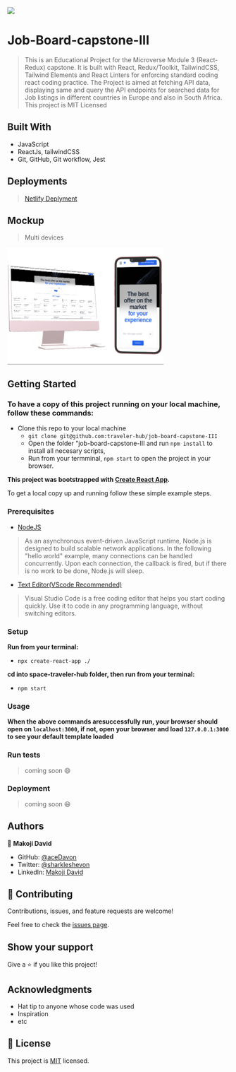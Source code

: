 ![](https://img.shields.io/badge/Microverse-blueviolet)

# Job-Board-capstone-III


> This is an Educational Project for the Microverse Module 3 (React-Redux) capstone. It is built with React, Redux/Toolkit, TailwindCSS, Tailwind Elements and React Linters for enforcing standard coding react coding practice. The Project is aimed at fetching API data, displaying same and query the API endpoints for searched data for Job listings in different countries in Europe and also in South Africa. This project is MIT Licensed


## Built With

- JavaScript
- ReactJs, tailwindCSS
- Git, GitHub, Git workflow, Jest

## Deployments

> [Netlify Deplyment](https://elegant-selkie-f91b3f.netlify.app/)


## Mockup 

> Multi devices


<img src="./src/img/mockup/devices.png" alt="mobile-image" width="355px" />


## Getting Started

### To have a copy of this project running on your local machine, follow these commands:

- Clone this repo to your local machine
  -  `git clone git@github.com:traveler-hub/job-board-capstone-III
`
  - Open the folder "job-board-capstone-III
 and run `npm install` to install all necesary scripts,
  - Run from your termminal, `npm start` to open the project in your browser.

**This project was bootstrapped with [Create React App](https://github.com/facebook/create-react-app).**


To get a local copy up and running follow these simple example steps.

### Prerequisites

- [NodeJS](https://nodejs.org/en/docs/)

> As an asynchronous event-driven JavaScript runtime, Node.js is designed to build scalable network applications. In the following "hello world" example, many connections can be handled concurrently. Upon each connection, the callback is fired, but if there is no work to be done, Node.js will sleep.

- [Text Editor(VScode Recommended)](https://code.visualstudio.com/)

> Visual Studio Code is a free coding editor that helps you start coding quickly. Use it to code in any programming language, without switching editors.

### Setup

**Run from your terminal:**

- `npx create-react-app ./`

**cd into space-traveler-hub folder, then run from your terminal:**

- `npm start`

### Usage

**When the above commands aresuccessfully run, your browser should open on `localhost:3000`, if not, open your browser and load `127.0.0.1:3000` to see your default template loaded**

### Run tests

> coming soon :smile:

### Deployment

> coming soon :smile:

## Authors

👤 **Makoji David**

- GitHub: [@aceDavon](https://github.com/aceDavon)
- Twitter: [@sharkleshevon](https://twitter.com/sharkleshevon)
- LinkedIn: [Makoji David](https://www.linkedin.com/in/makoji-david/)


## 🤝 Contributing

Contributions, issues, and feature requests are welcome!

Feel free to check the [issues page](../../issues/).

## Show your support

Give a ⭐️ if you like this project!

## Acknowledgments

- Hat tip to anyone whose code was used
- Inspiration
- etc

## 📝 License

This project is [MIT](./MIT.md) licensed.